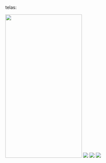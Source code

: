 telas: 

<img src='https://i.ibb.co/L0HTwSR/Whats-App-Image-2022-02-11-at-08-56-06.jpg' height = "450" width = "240">
<img src='https://i.ibb.co/94wXK5W/Whats-App-Image-2022-02-11-at-08-56-07.jpg'>
<img src='https://i.ibb.co/ypsZbhj/Whats-App-Image-2022-02-11-at-08-56-07-1.jpg'>
<img src='https://i.ibb.co/BnJkxNV/Whats-App-Image-2022-02-11-at-08-56-08.jpg'>
